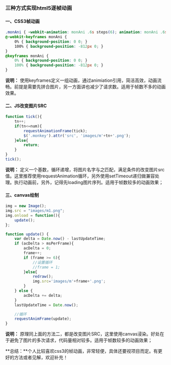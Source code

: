 ### 三种方式实现html5逐帧动画


#### 一、CSS3帧动画
``` css
.monAni { -webkit-animation: monAni .6s steps(6); animation: monAni .6s steps(6); }
@-webkit-keyframes monAni {
	0% { background-position: 0 0; }
	100% { background-position: -812px 0; }
}
@keyframes monAni {
	0% { background-position: 0 0; }
	100% { background-position: -812px 0; }
}
```
**说明：** 使用keyframes定义一组动画，通过animiation引用，简洁高效，动画流畅。前提是需要先拼合图片，另一方面讲也减少了请求数。适用于帧数不多的动画效果。


#### 二、JS改变图片SRC
``` js
function tick(){
	tn++;
	if(tn<=num){
		requestAnimationFrame(tick);
		$('.monkey').attr('src', 'images/m'+tn+'.png');
	}else{
		return;
	}
}
tick();
```
**说明：** 定义一个基数，循环递增，将图片名字与之匹配，满足条件的改变图片src值。这里推荐使用requestAnimation循环，另外使用setTimeout递归做兼容处理。执行动画前，另外，记得先loading图片序列。适用于帧数较多的动画效果；


#### 三、canvas绘制
``` js
img = new Image();
img.src = "images/m1.png";
img.onload = function(){
    update();
};

function update() {
    var delta = Date.now() - lastUpdateTime;
    if (acDelta > msPerFrame){
        acDelta = 0;
        frame++; 
        if (frame >= 6){
            //设置循环
            //frame = 1; 
        }else{
            redraw();
            img.src='images/m'+frame+'.png';
        }
    } else {
        acDelta += delta;        
    }
    lastUpdateTime = Date.now();

    //循环
    requestAnimFrame(update);
}
```
**说明：** 原理同上面的方法二，都是改变图片SRC，这里使用canvas浸染。好处在于避免了图片的多次请求，代码量相对较多。适用于帧数较多的动画效果；


**总结：**个人比较喜欢css3的帧动画，非常轻便，具体还要视项目而定。有更好的方法或者见解，欢迎补充！